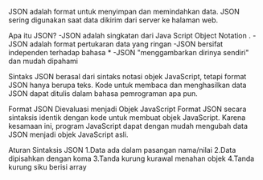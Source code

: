 JSON adalah format untuk menyimpan dan memindahkan data.
JSON sering digunakan saat data dikirim dari server ke halaman web.

Apa itu JSON?
-JSON adalah singkatan dari Java Script Object Notation .
-JSON adalah format pertukaran data yang ringan
-JSON bersifat independen terhadap bahasa *
-JSON "menggambarkan dirinya sendiri" dan mudah dipahami

 Sintaks JSON berasal dari sintaks notasi objek JavaScript, tetapi format JSON hanya berupa teks. Kode untuk membaca dan menghasilkan data JSON dapat ditulis dalam bahasa pemrograman apa pun.

 Format JSON Dievaluasi menjadi Objek JavaScript
Format JSON secara sintaksis identik dengan kode untuk membuat objek JavaScript.
Karena kesamaan ini, program JavaScript dapat dengan mudah mengubah data JSON menjadi objek JavaScript asli.

Aturan Sintaksis JSON
1.Data ada dalam pasangan nama/nilai
2.Data dipisahkan dengan koma
3.Tanda kurung kurawal menahan objek
4.Tanda kurung siku berisi array